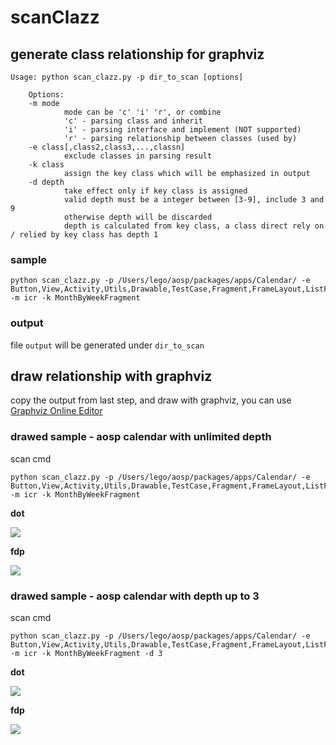 # scanClazz

## generate class relationship for graphviz

```
Usage: python scan_clazz.py -p dir_to_scan [options]

    Options:
    -m mode
            mode can be 'c' 'i' 'r', or combine
            'c' - parsing class and inherit
            'i' - parsing interface and implement (NOT supported)
            'r' - parsing relationship between classes (used by)
    -e class[,class2,class3,...,classn]
            exclude classes in parsing result
    -k class
            assign the key class which will be emphasized in output
    -d depth
            take effect only if key class is assigned
            valid depth must be a integer between [3-9], include 3 and 9
            otherwise depth will be discarded
            depth is calculated from key class, a class direct rely on / relied by key class has depth 1 
```

### sample

```
python scan_clazz.py -p /Users/lego/aosp/packages/apps/Calendar/ -e Button,View,Activity,Utils,Drawable,TestCase,Fragment,FrameLayout,ListFragment,ListView,ListActivity -m icr -k MonthByWeekFragment
```

### output

file `output` will be generated under `dir_to_scan`

## draw relationship with graphviz

copy the output from last step, and draw with graphviz, you can use [Graphviz Online Editor](https://edotor.net)

### drawed sample - aosp calendar with unlimited depth

scan cmd

```
python scan_clazz.py -p /Users/lego/aosp/packages/apps/Calendar/ -e Button,View,Activity,Utils,Drawable,TestCase,Fragment,FrameLayout,ListFragment,ListView,ListActivity -m icr -k MonthByWeekFragment
```

**dot**

![](http://ww2.sinaimg.cn/large/006tNc79ly1g3kyi2unonj32770u0h96.jpg)

**fdp**

![](http://ww4.sinaimg.cn/large/006tNc79ly1g3kyig69cjj30u00yk7wh.jpg)

### drawed sample - aosp calendar with depth up to 3

scan cmd

```
python scan_clazz.py -p /Users/lego/aosp/packages/apps/Calendar/ -e Button,View,Activity,Utils,Drawable,TestCase,Fragment,FrameLayout,ListFragment,ListView,ListActivity -m icr -k MonthByWeekFragment -d 3
```

**dot**

![](http://ww1.sinaimg.cn/large/006tNc79ly1g3ly7525nyj311z0u0476.jpg)

**fdp**

![](http://ww1.sinaimg.cn/large/006tNc79ly1g3ly7iaikkj31cz0u0qbv.jpg)
